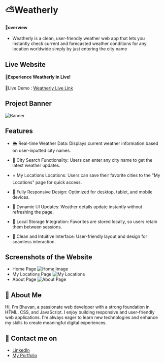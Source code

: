 # ⛅Weatherly

#### 🔰overview
- Weatherly is a clean, user-friendly weather web app that lets you instantly check current and forecasted weather conditions for any location worldwide simply by just entering the city name
## Live Website
#### 🚀Experience Weatherly in Live!
🔗Live Demo :
[Weatherly Live Link](https://bhuvan-anupoju.github.io/weatherly/)
## Project Banner
![Banner](https://github.com/user-attachments/assets/ba5c8242-524e-4945-89b0-d7966e1dec0f)
## Features

- 🌦️ Real-time Weather Data: Displays current weather information based on user-inputted city names.
 

- 🔎 City Search Functionality: Users can enter any city name to get the latest weather updates.

- ⭐ My Locations Locations: Users can save their favorite cities to the "My Locations" page for quick access.
  

- 📱 Fully Responsive Design: Optimized for desktop, tablet, and mobile devices.

- 🔄 Dynamic UI Updates: Weather details update instantly without refreshing the page.

- 💾 Local Storage Integration: Favorites are stored locally, so users retain them between sessions.

- 🧭 Clean and Intuitive Interface: User-friendly layout and design for seamless interaction.

## Screenshots of the Website
- Home Page
![Home Image](https://github.com/user-attachments/assets/8440fbbe-60a5-4367-bf0a-fd7dc60192ad)
- My Locations Page
![My Locations](https://github.com/user-attachments/assets/88de4e82-9cd3-4b47-81f5-b270741bc058)
- About Page
![About Page](https://github.com/user-attachments/assets/57cd45ff-be6e-40f2-acea-4862fb44b0fd)
## 👦 About Me
Hi, I'm Bhuvan, a passionate web developer with a strong foundation in HTML, CSS, and JavaScript. I enjoy building responsive and user-friendly web applications. I'm always eager to learn new technologies and enhance my skills to create meaningful digital experiences.
## 🔗 Contact me on
- [LinkedIn](https://www.linkedin.com/in/bhuvan-anupoju/)
- [My Portfolio](https://bhuvan-anupoju.github.io/Bhuvan.dev/)
